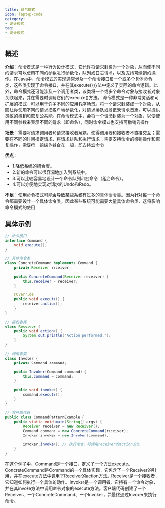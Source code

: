 ```yaml
---
title: 命令模式
icon: laptop-code
category:
- 设计模式
tag:
- 设计模式
---
```


## 概述

**介绍**：命令模式是一种行为设计模式，它允许将请求封装为一个对象，从而使不同的请求可以使用不同的参数进行参数化，队列或日志请求，以及支持可撤销的操作。在Java中，命令模式的实现通常涉及一个命令接口和一个或多个具体命令类，这些类实现了命令接口，并在其execute()方法中定义了实际的命令逻辑。此外，命令模式还可能涉及一个调用者类，该类将一个或多个命令对象与接收者对象关联起来，并在需要时调用它们的execute()方法。 命令模式是一种非常灵活和可扩展的模式，可以用于许多不同的应用程序场景。将一个请求封装成一个对象，从而让你使用不同的请求把客户端参数化，对请求排队或者记录请求日志，可以提供灵敏的撤销和恢复公共能。在命令模式中，会将一个请求封装为一个对象，以便使用不同参数来表示不同的请求（即命名），同时命令模式也支持可撤销的操作

**场景**：需要将请求调用者和请求接收者解耦，使得调用者和接收者不直接交互；需要在不同的时间指定请求、将请求排队和执行请求；需要支持命令的撤销操作和恢复操作，需要将一组操作组合在一起，即支持宏命令

**优点**：
* 1.降低系统的耦合度。
* 2.新的命令可以很容易地加入到系统中。
* 3.可以比较容易地设计一个命令队列和宏命令（组合命令）。
* 4.可以方便地实现对请求的Undo和Redo。


**不足**：使用命令模式可能会导致某些系统有过多的具体命令类。因为针对每一个命令都需要设计一个具体命令类，因此某些系统可能需要大量具体命令类，这将影响命令模式的使用

## 具体示例

```java
// 命令接口
interface Command {
    void execute();
}

// 具体命令类
class ConcreteCommand implements Command {
    private Receiver receiver;

    public ConcreteCommand(Receiver receiver) {
        this.receiver = receiver;
    }

    @Override
    public void execute() {
        receiver.action();
    }
}

// 接收者类
class Receiver {
    public void action() {
        System.out.println("Action performed.");
    }
}

// 调用者类
class Invoker {
    private Command command;

    public Invoker(Command command) {
        this.command = command;
    }

    public void invoke() {
        command.execute();
    }
}

// 客户端代码
public class CommandPatternExample {
    public static void main(String[] args) {
        Receiver receiver = new Receiver();
        Command command = new ConcreteCommand(receiver);
        Invoker invoker = new Invoker(command);

        invoker.invoke(); // 执行命令，将调用receiver的action方法
    }
}
```
在这个例子中，Command是一个接口，定义了一个方法execute。ConcreteCommand是Command的一个具体实现，它包含了一个Receiver的引用，并在execute方法中调用了Receiver的action方法。Receiver是一个接收者，它知道如何执行一个具体的动作。Invoker是一个调用者，它持有一个命令对象，并在其invoke方法中调用命令对象的execute方法。客户端代码创建了一个Receiver、一个ConcreteCommand、一个Invoker，并最终通过Invoker来执行命令。



